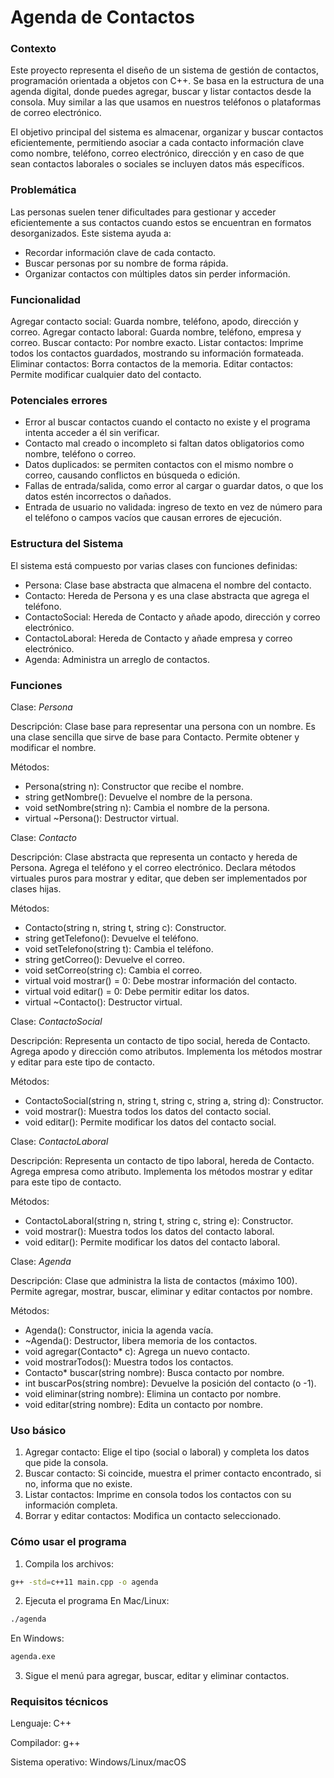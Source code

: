 # Agenda de Contactos

### Contexto
Este proyecto representa el diseño de un sistema de gestión de contactos, programación orientada a objetos con C++. Se basa en la estructura de una agenda digital, donde puedes agregar, buscar y listar contactos desde la consola. Muy similar a las que usamos en nuestros teléfonos o plataformas de correo electrónico.

El objetivo principal del sistema es almacenar, organizar y buscar contactos eficientemente, permitiendo asociar a cada contacto información clave como nombre, teléfono, correo electrónico, dirección y en caso de que sean contactos laborales o sociales se incluyen datos más específicos. 

### Problemática
Las personas suelen tener dificultades para gestionar y acceder eficientemente a sus contactos cuando estos se encuentran en formatos desorganizados.
Este sistema ayuda a:
- Recordar información clave de cada contacto.
- Buscar personas por su nombre de forma rápida.
- Organizar contactos con múltiples datos sin perder información.

### Funcionalidad

Agregar contacto social: Guarda nombre, teléfono, apodo, dirección y correo.
Agregar contacto laboral: Guarda nombre, teléfono, empresa y correo.
Buscar contacto: Por nombre exacto.
Listar contactos: Imprime todos los contactos guardados, mostrando su información formateada.
Eliminar contactos: Borra contactos de la memoria. 
Editar contactos: Permite modificar cualquier dato del contacto. 

### Potenciales errores
- Error al buscar contactos cuando el contacto no existe y el programa intenta acceder a él sin verificar.
- Contacto mal creado o incompleto si faltan datos obligatorios como nombre, teléfono o correo.
- Datos duplicados: se permiten contactos con el mismo nombre o correo, causando conflictos en búsqueda o edición.
- Fallas de entrada/salida, como error al cargar o guardar datos, o que los datos estén incorrectos o dañados.
- Entrada de usuario no validada: ingreso de texto en vez de número para el teléfono o campos vacíos que causan errores de ejecución.

### Estructura del Sistema

El sistema está compuesto por varias clases con funciones definidas:

- Persona: Clase base abstracta que almacena el nombre del contacto.
- Contacto: Hereda de Persona y es una clase abstracta que agrega el teléfono.
- ContactoSocial: Hereda de Contacto y añade apodo, dirección y correo electrónico.
- ContactoLaboral: Hereda de Contacto y añade empresa y correo electrónico.
- Agenda: Administra un arreglo de contactos.

### Funciones
Clase: *Persona*

Descripción:
Clase base para representar una persona con un nombre.
Es una clase sencilla que sirve de base para Contacto.
Permite obtener y modificar el nombre.

Métodos:
- Persona(string n): Constructor que recibe el nombre.
- string getNombre(): Devuelve el nombre de la persona.
- void setNombre(string n): Cambia el nombre de la persona.
- virtual \~Persona(): Destructor virtual.

Clase: *Contacto*

Descripción:
Clase abstracta que representa un contacto y hereda de Persona.
Agrega el teléfono y el correo electrónico.
Declara métodos virtuales puros para mostrar y editar, que deben ser implementados por clases hijas.

Métodos:
- Contacto(string n, string t, string c): Constructor.
- string getTelefono(): Devuelve el teléfono.
- void setTelefono(string t): Cambia el teléfono.
- string getCorreo(): Devuelve el correo.
- void setCorreo(string c): Cambia el correo.
- virtual void mostrar() = 0: Debe mostrar información del contacto.
- virtual void editar() = 0: Debe permitir editar los datos.
- virtual \~Contacto(): Destructor virtual.

Clase: *ContactoSocial*

Descripción:
Representa un contacto de tipo social, hereda de Contacto.
Agrega apodo y dirección como atributos.
Implementa los métodos mostrar y editar para este tipo de contacto.

Métodos:
- ContactoSocial(string n, string t, string c, string a, string d): Constructor.
- void mostrar(): Muestra todos los datos del contacto social.
- void editar(): Permite modificar los datos del contacto social.

Clase: *ContactoLaboral*

Descripción:
Representa un contacto de tipo laboral, hereda de Contacto.
Agrega empresa como atributo.
Implementa los métodos mostrar y editar para este tipo de contacto.

Métodos:
- ContactoLaboral(string n, string t, string c, string e): Constructor.
- void mostrar(): Muestra todos los datos del contacto laboral.
- void editar(): Permite modificar los datos del contacto laboral.

Clase: *Agenda*

Descripción:
Clase que administra la lista de contactos (máximo 100).
Permite agregar, mostrar, buscar, eliminar y editar contactos por nombre.

Métodos:
- Agenda(): Constructor, inicia la agenda vacía.
- \~Agenda(): Destructor, libera memoria de los contactos.
- void agregar(Contacto\* c): Agrega un nuevo contacto.
- void mostrarTodos(): Muestra todos los contactos.
- Contacto\* buscar(string nombre): Busca contacto por nombre.
- int buscarPos(string nombre): Devuelve la posición del contacto (o -1).
- void eliminar(string nombre): Elimina un contacto por nombre.
- void editar(string nombre): Edita un contacto por nombre.

### Uso básico

1. Agregar contacto:
Elige el tipo (social o laboral) y completa los datos que pide la consola.
2. Buscar contacto:
Si coincide, muestra el primer contacto encontrado, si no, informa que no existe.
3. Listar contactos:
Imprime en consola todos los contactos con su información completa.
4. Borrar y editar contactos:
Modifica un contacto seleccionado. 

### Cómo usar el programa

1. Compila los archivos:
```bash
g++ -std=c++11 main.cpp -o agenda
```
2. Ejecuta el programa
En Mac/Linux:
```bash
./agenda
```
En Windows:
```bash
agenda.exe
```
3. Sigue el menú para agregar, buscar, editar y eliminar contactos.

### Requisitos técnicos

Lenguaje: C++

Compilador: g++

Sistema operativo: Windows/Linux/macOS

